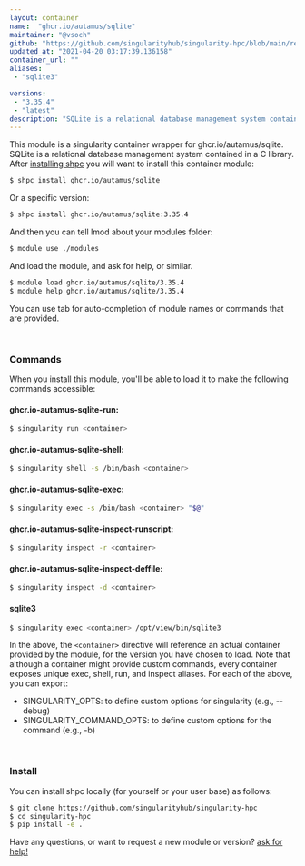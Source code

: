 ```yaml
---
layout: container
name:  "ghcr.io/autamus/sqlite"
maintainer: "@vsoch"
github: "https://github.com/singularityhub/singularity-hpc/blob/main/registry/ghcr.io/autamus/sqlite/container.yaml"
updated_at: "2021-04-20 03:17:39.136158"
container_url: ""
aliases:
 - "sqlite3"

versions:
 - "3.35.4"
 - "latest"
description: "SQLite is a relational database management system contained in a C library. "
---
```


This module is a singularity container wrapper for ghcr.io/autamus/sqlite.
SQLite is a relational database management system contained in a C library. 
After [installing shpc](#install) you will want to install this container module:

```bash
$ shpc install ghcr.io/autamus/sqlite
```

Or a specific version:

```bash
$ shpc install ghcr.io/autamus/sqlite:3.35.4
```

And then you can tell lmod about your modules folder:

```bash
$ module use ./modules
```

And load the module, and ask for help, or similar.

```bash
$ module load ghcr.io/autamus/sqlite/3.35.4
$ module help ghcr.io/autamus/sqlite/3.35.4
```

You can use tab for auto-completion of module names or commands that are provided.

<br>

### Commands

When you install this module, you'll be able to load it to make the following commands accessible:

#### ghcr.io-autamus-sqlite-run:

```bash
$ singularity run <container>
```

#### ghcr.io-autamus-sqlite-shell:

```bash
$ singularity shell -s /bin/bash <container>
```

#### ghcr.io-autamus-sqlite-exec:

```bash
$ singularity exec -s /bin/bash <container> "$@"
```

#### ghcr.io-autamus-sqlite-inspect-runscript:

```bash
$ singularity inspect -r <container>
```

#### ghcr.io-autamus-sqlite-inspect-deffile:

```bash
$ singularity inspect -d <container>
```


#### sqlite3
       
```bash
$ singularity exec <container> /opt/view/bin/sqlite3
```



In the above, the `<container>` directive will reference an actual container provided
by the module, for the version you have chosen to load. Note that although a container
might provide custom commands, every container exposes unique exec, shell, run, and
inspect aliases. For each of the above, you can export:

 - SINGULARITY_OPTS: to define custom options for singularity (e.g., --debug)
 - SINGULARITY_COMMAND_OPTS: to define custom options for the command (e.g., -b)

<br>
  
### Install

You can install shpc locally (for yourself or your user base) as follows:

```bash
$ git clone https://github.com/singularityhub/singularity-hpc
$ cd singularity-hpc
$ pip install -e .
```

Have any questions, or want to request a new module or version? [ask for help!](https://github.com/singularityhub/singularity-hpc/issues)